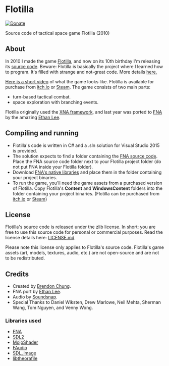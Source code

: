 # Flotilla
[![Donate](https://img.shields.io/badge/donate-$$$-brightgreen.svg)](https://blendogames.itch.io/flotilla/purchase)

Source code of tactical space game Flotilla (2010)

## About
In 2010 I made the game [Flotilla](https://blendogames.com/flotilla), and now on its 10th birthday I'm releasing its [source code](https://github.com/blendogames/Flotilla). Beware: Flotilla is basically the project where I learned how to program. It's filled with strange and not-great code. More details [here.](http://blendogames.com/news/post/2020-02-27-flotilla_source_release)

[Here is a short video](https://www.youtube.com/watch?v=ayELDEOlQmE) of what the game looks like. Flotilla is available for purchase from [itch.io](https://blendogames.itch.io/flotilla) or [Steam](http://store.steampowered.com/app/55000). The game consists of two main parts:
- turn-based tactical combat.
- space exploration with branching events.

Flotilla originally used the [XNA framework](https://en.wikipedia.org/wiki/Microsoft_XNA), and last year was ported to [FNA](https://fna-xna.github.io) by the amazing [Ethan Lee](http://www.flibitijibibo.com).

## Compiling and running
- Flotilla's code is written in C# and a .sln solution for Visual Studio 2015 is provided.
- The solution expects to find a folder containing the [FNA source code](https://github.com/FNA-XNA/FNA). Place the FNA source code folder next to your Flotilla project folder (do not put FNA inside your Flotilla folder).
- Download [FNA's native libraries](http://fna.flibitijibibo.com/archive/fnalibs.tar.bz2) and place them in the folder containing your project binaries.
- To run the game, you'll need the game assets from a purchased version of Flotilla. Copy Flotilla's **Content** and **WindowsContent** folders into the folder containing your project binaries. (Flotilla can be purchased from [itch.io](https://blendogames.itch.io/flotilla) or [Steam](http://store.steampowered.com/app/55000))

## License
Flotilla's source code is released under the zlib license. In short: you are free to use this source code for personal or commercial purposes. Read the license details here: [LICENSE.md](https://github.com/blendogames/Flotilla/blob/master/LICENSE.md)

Please note this license only applies to Flotilla's source code. Flotilla's game assets (art, models, textures, audio, etc.) are not open-source and are not to be redistributed.

## Credits

- Created by [Brendon Chung](http://blendogames.com).
- FNA port by [Ethan Lee](http://www.flibitijibibo.com).
- Audio by [Soundsnap](http://soundsnap.com).
- Special Thanks to Daniel Wiksten, Drew Marlowe, Neil Mehta, Sherman Wang, Tom Nguyen, and Venny Wong.

### Libraries used

- [FNA](https://fna-xna.github.io)
- [SDL2](https://www.libsdl.org)
- [MojoShader](https://icculus.org/mojoshader)
- [FAudio](https://github.com/FNA-XNA/FAudio)
- [SDL_image](https://www.libsdl.org/projects/SDL_image)
- [libtheorafile](https://www.theora.org)
